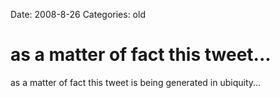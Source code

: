 Date: 2008-8-26
Categories: old

# as a matter of fact this tweet...

as a matter of fact this tweet is being generated in ubiquity...
